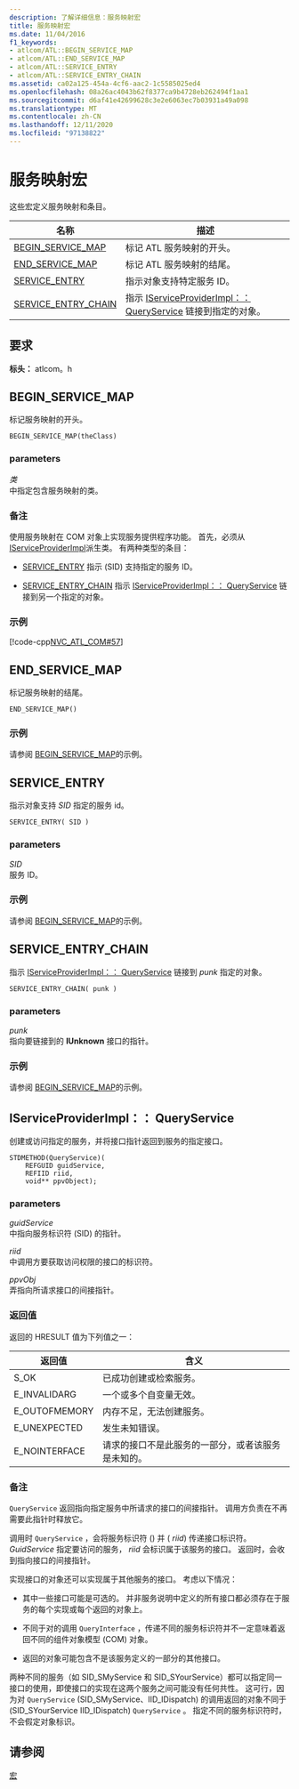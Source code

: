 ```yaml
---
description: 了解详细信息：服务映射宏
title: 服务映射宏
ms.date: 11/04/2016
f1_keywords:
- atlcom/ATL::BEGIN_SERVICE_MAP
- atlcom/ATL::END_SERVICE_MAP
- atlcom/ATL::SERVICE_ENTRY
- atlcom/ATL::SERVICE_ENTRY_CHAIN
ms.assetid: ca02a125-454a-4cf6-aac2-1c5585025ed4
ms.openlocfilehash: 08a26ac4043b62f8377ca9b4728eb262494f1aa1
ms.sourcegitcommit: d6af41e42699628c3e2e6063ec7b03931a49a098
ms.translationtype: MT
ms.contentlocale: zh-CN
ms.lasthandoff: 12/11/2020
ms.locfileid: "97138822"
---
```

# <a name="service-map-macros"></a>服务映射宏

这些宏定义服务映射和条目。

|名称|描述|
|-|-|
|[BEGIN_SERVICE_MAP](#begin_service_map)|标记 ATL 服务映射的开头。|
|[END_SERVICE_MAP](#end_service_map)|标记 ATL 服务映射的结尾。|
|[SERVICE_ENTRY](#service_entry)|指示对象支持特定服务 ID。|
|[SERVICE_ENTRY_CHAIN](#service_entry_chain)|指示 [IServiceProviderImpl：： QueryService](#queryservice) 链接到指定的对象。|

## <a name="requirements"></a>要求

**标头：** atlcom。h

## <a name="begin_service_map"></a><a name="begin_service_map"></a> BEGIN_SERVICE_MAP

标记服务映射的开头。

```
BEGIN_SERVICE_MAP(theClass)
```

### <a name="parameters"></a>parameters

*类*<br/>
中指定包含服务映射的类。

### <a name="remarks"></a>备注

使用服务映射在 COM 对象上实现服务提供程序功能。 首先，必须从 [IServiceProviderImpl](../../atl/reference/iserviceproviderimpl-class.md)派生类。 有两种类型的条目：

- [SERVICE_ENTRY](#service_entry)   指示 (SID) 支持指定的服务 ID。

- [SERVICE_ENTRY_CHAIN](#service_entry_chain)   指示 [IServiceProviderImpl：： QueryService](#queryservice) 链接到另一个指定的对象。

### <a name="example"></a>示例

[!code-cpp[NVC_ATL_COM#57](../../atl/codesnippet/cpp/service-map-macros_1.h)]

## <a name="end_service_map"></a><a name="end_service_map"></a> END_SERVICE_MAP

标记服务映射的结尾。

```
END_SERVICE_MAP()
```

### <a name="example"></a>示例

请参阅 [BEGIN_SERVICE_MAP](#begin_service_map)的示例。

## <a name="service_entry"></a><a name="service_entry"></a> SERVICE_ENTRY

指示对象支持 *SID* 指定的服务 id。

```
SERVICE_ENTRY( SID )
```

### <a name="parameters"></a>parameters

*SID*<br/>
服务 ID。

### <a name="example"></a>示例

请参阅 [BEGIN_SERVICE_MAP](#begin_service_map)的示例。

## <a name="service_entry_chain"></a><a name="service_entry_chain"></a> SERVICE_ENTRY_CHAIN

指示 [IServiceProviderImpl：： QueryService](#queryservice) 链接到 *punk* 指定的对象。

```
SERVICE_ENTRY_CHAIN( punk )
```

### <a name="parameters"></a>parameters

*punk*<br/>
指向要链接到的 **IUnknown** 接口的指针。

### <a name="example"></a>示例

请参阅 [BEGIN_SERVICE_MAP](#begin_service_map)的示例。

## <a name="iserviceproviderimplqueryservice"></a><a name="queryservice"></a> IServiceProviderImpl：： QueryService

创建或访问指定的服务，并将接口指针返回到服务的指定接口。

```
STDMETHOD(QueryService)(
    REFGUID guidService,
    REFIID riid,
    void** ppvObject);
```

### <a name="parameters"></a>parameters

*guidService*<br/>
中指向服务标识符 (SID) 的指针。

*riid*<br/>
中调用方要获取访问权限的接口的标识符。

*ppvObj*<br/>
弄指向所请求接口的间接指针。

### <a name="return-value"></a>返回值

返回的 HRESULT 值为下列值之一：

|返回值|含义|
|------------------|-------------|
|S_OK|已成功创建或检索服务。|
|E_INVALIDARG|一个或多个自变量无效。|
|E_OUTOFMEMORY|内存不足，无法创建服务。|
|E_UNEXPECTED|发生未知错误。|
|E_NOINTERFACE|请求的接口不是此服务的一部分，或者该服务是未知的。|

### <a name="remarks"></a>备注

`QueryService` 返回指向指定服务中所请求的接口的间接指针。 调用方负责在不再需要此指针时释放它。

调用时 `QueryService` ，会将服务标识符 () 并 ( *riid*) 传递接口标识符。 *GuidService* 指定要访问的服务， *riid* 会标识属于该服务的接口。 返回时，会收到指向接口的间接指针。

实现接口的对象还可以实现属于其他服务的接口。 考虑以下情况：

- 其中一些接口可能是可选的。 并非服务说明中定义的所有接口都必须存在于服务的每个实现或每个返回的对象上。

- 不同于对的调用 `QueryInterface` ，传递不同的服务标识符并不一定意味着返回不同的组件对象模型 (COM) 对象。

- 返回的对象可能包含不是该服务定义的一部分的其他接口。

两种不同的服务（如 SID_SMyService 和 SID_SYourService）都可以指定同一接口的使用，即使接口的实现在这两个服务之间可能没有任何共性。 这可行，因为对 `QueryService` (SID_SMyService、IID_IDispatch) 的调用返回的对象不同于 (SID_SYourService IID_IDispatch) `QueryService` 。 指定不同的服务标识符时，不会假定对象标识。

## <a name="see-also"></a>请参阅

[宏](../../atl/reference/atl-macros.md)
